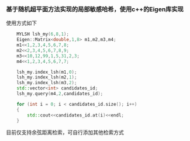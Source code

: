 ### 基于随机超平面方法实现的局部敏感哈希，使用c++的Eigen库实现

使用方式如下

```c++
    MYLSH lsh_my(6,8,1);
    Eigen::Matrix<double,1,8> m1,m2,m3,m4;
    m1<<1,2,3,4,5,6,7,8;
    m2<<2,3,4,5,6,7,8,9;
    m3<<10,12,99,1,5,31,2,3;
    m4<<1,2,3,4,5,6,7,7;

    lsh_my.index_lsh(m1,0);
    lsh_my.index_lsh(m2,1);
    lsh_my.index_lsh(m3,2);
    std::vector<int> candidates_id;
    lsh_my.query(m4,2,candidates_id);

    for (int i = 0; i < candidates_id.size(); i++)
    {
        std::cout<<candidates_id.at(i)<<endl;
    }
```

目前仅支持余弦距离检索，可自行添加其他检索方式

